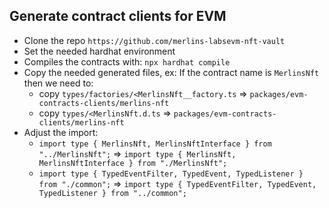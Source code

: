## Generate contract clients for EVM

- Clone the repo `https://github.com/merlins-labsevm-nft-vault`
- Set the needed hardhat environment 
- Compiles the contracts with: `npx hardhat compile`
- Copy the needed generated files, ex: If the contract name is `MerlinsNft` then we need to:
    + copy `types/factories/<MerlinsNft__factory.ts` => `packages/evm-contracts-clients/merlins-nft` 
    + copy `types/<MerlinsNft.d.ts` => `packages/evm-contracts-clients/merlins-nft` 
- Adjust the import:
    + `import type { MerlinsNft, MerlinsNftInterface } from "../MerlinsNft";` => `import type { MerlinsNft, MerlinsNftInterface } from "./MerlinsNft";`
    + `import type { TypedEventFilter, TypedEvent, TypedListener } from "./common";` => `import type { TypedEventFilter, TypedEvent, TypedListener } from "../common";`
